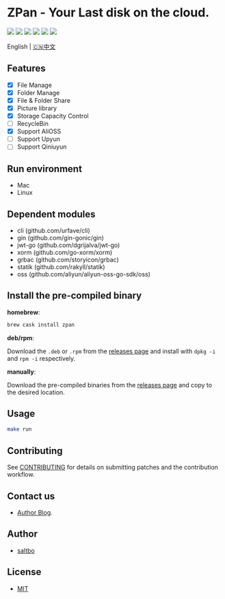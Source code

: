 ZPan - Your Last disk on the cloud. 
=========================

[![](https://github.com/saltbo/zpan/workflows/build/badge.svg)](https://github.com/saltbo/zpan/actions?query=workflow%3Abuild)
[![](https://codecov.io/gh/saltbo/zpan/branch/master/graph/badge.svg)](https://codecov.io/gh/saltbo/zpan)
[![](https://wakatime.com/badge/github/saltbo/zpan.svg)](https://wakatime.com/badge/github/saltbo/zpan)
[![](https://api.codacy.com/project/badge/Grade/88817db9b3b04c0293c9d001d574a5ef)](https://app.codacy.com/manual/saltbo/zpan?utm_source=github.com&utm_medium=referral&utm_content=saltbo/zpan&utm_campaign=Badge_Grade_Dashboard)
[![](https://img.shields.io/github/v/release/saltbo/zpan.svg)](https://github.com/saltbo/github.com/saltbo/zpan/releases)
[![](https://img.shields.io/github/license/saltbo/zpan.svg)](https://github.com/saltbo/github.com/saltbo/zpan/blob/master/LICENSE)

English | [🇨🇳中文](https://saltbo.cn/zpan)

## Features
- [x] File Manage
- [x] Folder Manage
- [x] File & Folder Share
- [x] Picture library
- [x] Storage Capacity Control
- [ ] RecycleBin
- [x] Support AliOSS
- [ ] Support Upyun
- [ ] Support Qiniuyun

## Run environment
- Mac
- Linux

## Dependent modules 
- cli (github.com/urfave/cli) 
- gin (github.com/gin-gonic/gin)
- jwt-go (github.com/dgrijalva/jwt-go)
- xorm (github.com/go-xorm/xorm)
- grbac (github.com/storyicon/grbac)
- statik (github.com/rakyll/statik)
- oss (github.com/aliyun/aliyun-oss-go-sdk/oss)

## Install the pre-compiled binary

**homebrew**:

```bash
brew cask install zpan
```

**deb/rpm**:

Download the `.deb` or `.rpm` from the [releases page](https://github.com/saltbo/github.com/saltbo/zpan/releases) and
install with `dpkg -i` and `rpm -i` respectively.

**manually**:

Download the pre-compiled binaries from the [releases page](https://github.com/saltbo/github.com/saltbo/zpan/releases) and
copy to the desired location.

## Usage
```bash
make run
```

## Contributing
See [CONTRIBUTING](CONTRIBUTING.md) for details on submitting patches and the contribution workflow.

## Contact us
- [Author Blog](https://saltbo.cn).

## Author
- [saltbo](https://github.com/saltbo)

## License
- [MIT](https://github.com/saltbo/github.com/saltbo/zpan/blob/master/LICENSE)
